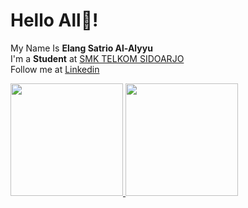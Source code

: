 # Hello All👋! 
My Name Is **Elang Satrio Al-Alyyu**\
I'm a **Student** at [SMK TELKOM SIDOARJO](https://mylms.telkomschools.sch.id/)\
Follow me at [Linkedin]([www.linkedin.com/in/elang-satrio-al-alyyu-59b709281](https://www.linkedin.com/in/elang-satrio-al-alyyu-59b709281/))
 
<p align="left">
<a href="https://github.com/ElangSatrioal">
  <img height="180em" src="https://github-readme-stats-eight-theta.vercel.app/api?username=ElangSatrioal&show_icons=true&theme=algolia&include_all_commits=true&count_private=true"/>
  <img height="180em" src="https://github-readme-stats-eight-theta.vercel.app/api/top-langs/?username=ElangSatrioal&layout=compact&langs_count=8&theme=algolia"/>
</a>
</p>
